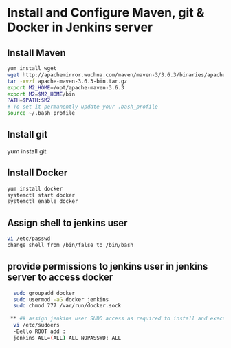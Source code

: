 # Install and Configure Maven, git & Docker in Jenkins server

## Install Maven
```sh
yum install wget
wget http://apachemirror.wuchna.com/maven/maven-3/3.6.3/binaries/apache-maven-3.6.3-bin.tar.gz
tar -xvzf apache-maven-3.6.3-bin.tar.gz
export M2_HOME=/opt/apache-maven-3.6.3
export M2=$M2_HOME/bin
PATH=$PATH:$M2
# To set it permanently update your .bash_profile
source ~/.bash_profile
```

## Install git
yum install git


## Install Docker
```sh
yum install docker
systemctl start docker
systemctl enable docker
```

## Assign shell to jenkins user

```sh
vi /etc/passwd
change shell from /bin/false to /bin/bash
```

## provide permissions to jenkins user in jenkins server to access docker
```sh
  sudo groupadd docker
  sudo usermod -aG docker jenkins
  sudo chmod 777 /var/run/docker.sock
  
 ** ## assign jenkins user SUDO access as required to install and execute helm commands**
  vi /etc/sudoers
  -Bello ROOT add :
  jenkins ALL=(ALL) ALL NOPASSWD: ALL
  
```
